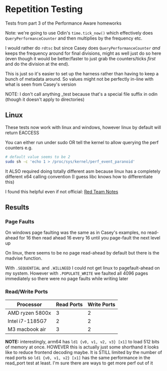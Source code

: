 Repetition Testing
===

Tests from part 3 of the Performance Aware homeworks

Note: we're going to use Odin's `time.tick_now()` which
effectively does `QueryPerformanceCounter` and then multiplies
by the frequency etc.

I would rather do `rdtsc` but since Casey does
`QueryPerformanceCounter` _and_ keeps the frequency
around for final divisions, might as well just do
so here (even though it would be better/faster
to just grab the counters/ticks _first_ and
do the division at the end).

This is just so it's easier to set up the harness
rather than having to keep a bunch of metadata
around. So values might not be perfectly in-line with
what is seen from Casey's version

NOTE: I don't call anything _test because that's a special
file suffix in odin (though it doesn't apply to directories)

## Linux

These tests now work with linux and windows, however linux
by default will return EACCESS

You can either run under sudo OR tell the kernel to allow
querying the perf counters e.g. 

```bash
# default value seems to be 2
sudo sh -c 'echo 1 > /proc/sys/kernel/perf_event_paranoid'
```

It ALSO required doing totally different asm because linux
has a completely different x64 calling convention (I guess
libc knows how to differentiate this)

I found this helpful even if not official: [Red Team Notes](https://www.ired.team/miscellaneous-reversing-forensics/windows-kernel-internals/linux-x64-calling-convention-stack-frame)

## Results

### Page Faults

On windows page faulting was the same as in Casey's examples, no
read-ahead for 16 then read ahead 16 every 16 until you page-fault
the next level up

On linux, there seems to be no page read-ahead by default
but there is the madvise function.

With `.SEQUENTIAL` and `.WILLNEED` I could not get linux to pagefault-ahead
on my system. However with `.POPULATE_WRITE` we faulted all 4096 pages
immediately so there were no page faults while writing later


### Read/Write Ports

|Processor | Read Ports | Write Ports|
|---|---|---|
|AMD ryzen 5800x | 3 | 2 |
|Intel i7-1185G7 | 2 | 2 |
|M3 macbook air  | 3 | 2 |

**NOTE:** interestingly, arm64 has `ld1 {v0, v1, v2, v3} [x1]` to load
512 bits of memory at once. HOWEVER this is actually just some shorthand
it looks like to reduce frontend decoding maybe. It is STILL
limited by the number of read ports so `ld1 {v0, v1, v2} [x1]` has the same
performance in the read_port test at least. I'm sure there are ways to get
more perf out of it
